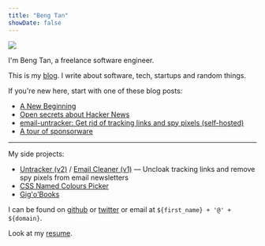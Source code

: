 ```yaml
---
title: "Beng Tan"
showDate: false
---
```


![](/images/portrait.jpg)

I'm Beng Tan, a freelance software engineer.

This is my [blog](/blog). I write about software, tech, startups and random things.

If you're new here, start with one of these blog posts:

* [A New Beginning](/blog/a-new-beginning)
* [Open secrets about Hacker News](/blog/open-secrets-hacker-news)
* [email-untracker: Get rid of tracking links and spy pixels (self-hosted)](/blog/email-untracker)
* [A tour of sponsorware](/blog/tour-of-sponsorware/)

----

My side projects:

* [Untracker (v2)](/blog/email-untracker) / [Email Cleaner (v1)](/blog/email-cleaner-clean-tracking-links-and-pixels) &mdash; Uncloak tracking links and remove spy pixels from email newsletters
* [CSS Named Colours Picker](/css-named-colours-picker)
* [Gig'o'Books](https://www.gigobooks.com)

I can be found on [github](https://github.com/bengtan) or [twitter](https://twitter.com/bengtanAU) or email at `${first_name} + '@' + ${domain}`.

Look at my [resume](/resume).
